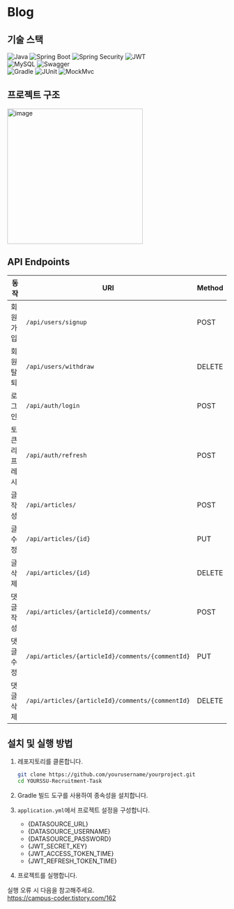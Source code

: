 # Blog

## 기술 스택
![Java](https://img.shields.io/badge/Java-ED8B00?style=for-the-badge&logo=java&logoColor=white)
![Spring Boot](https://img.shields.io/badge/Spring%20Boot-6DB33F?style=for-the-badge&logo=springboot&logoColor=white)
![Spring Security](https://img.shields.io/badge/Spring%20Security-6DB33F?style=for-the-badge&logo=springsecurity&logoColor=white)
![JWT](https://img.shields.io/badge/JWT-000000?style=for-the-badge&logo=jsonwebtokens&logoColor=white)  
![MySQL](https://img.shields.io/badge/MySQL-4479A1?style=for-the-badge&logo=mysql&logoColor=white)
![Swagger](https://img.shields.io/badge/Swagger-85EA2D?style=for-the-badge&logo=swagger&logoColor=white)  
![Gradle](https://img.shields.io/badge/Gradle-02303A?style=for-the-badge&logo=gradle&logoColor=white)
![JUnit](https://img.shields.io/badge/JUnit-25A162?style=for-the-badge&logo=junit5&logoColor=white)
![MockMvc](https://img.shields.io/badge/MockMvc-02569B?style=for-the-badge)

## 프로젝트 구조
<img width="311" alt="image" src="https://github.com/user-attachments/assets/409386b6-99b8-4c13-9cdd-86bb9cc849b6">

## API Endpoints

| 동작      | URI                                      | Method |
| --------- | ------------------------------------------ | ------ |
| 회원 가입 | `/api/users/signup`                      | POST   |
| 회원 탈퇴 | `/api/users/withdraw`                   | DELETE |
| 로그인    | `/api/auth/login`                      | POST   |
| 토큰 리프레시 | `/api/auth/refresh`              | POST   |
| 글 작성   | `/api/articles/`                                | POST   |
| 글 수정   | `/api/articles/{id}`                           | PUT    |
| 글 삭제   | `/api/articles/{id}`                           | DELETE |
| 댓글 작성 | `/api/articles/{articleId}/comments/`           | POST   |
| 댓글 수정 | `/api/articles/{articleId}/comments/{commentId}` | PUT    |
| 댓글 삭제 | `/api/articles/{articleId}/comments/{commentId}` | DELETE |


## 설치 및 실행 방법
1. 레포지토리를 클론합니다.
    ```bash
    git clone https://github.com/yourusername/yourproject.git
    cd YOURSSU-Recruitment-Task
    ```

2. Gradle 빌드 도구를 사용하여 종속성을 설치합니다.

3. `application.yml`에서 프로젝트 설정을 구성합니다.  
   - {DATASOURCE_URL}
   - {DATASOURCE_USERNAME}
   - {DATASOURCE_PASSWORD}
   - {JWT_SECRET_KEY}
   - {JWT_ACCESS_TOKEN_TIME}
   - {JWT_REFRESH_TOKEN_TIME}

5. 프로젝트를 실행합니다.

실행 오류 시 다음을 참고해주세요.  
https://campus-coder.tistory.com/162
